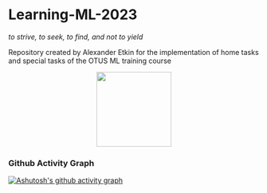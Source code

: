 # Learning-ML-2023
<i>to strive, to seek, to find, and not to yield</i>
<p align="left">
Repository created by Alexander Etkin for the implementation of home tasks and special tasks of the OTUS ML training course
</p>
<p align="center">
    <img src="asset/logo.svg" height="150">
</p>

<h3 align="left">Github Activity Graph</h3>

[![Ashutosh's github activity graph](https://github-readme-activity-graph.vercel.app/graph?username=totkin&theme=dracula)](https://github.com/totkin/github-readme-activity-graph)
